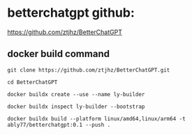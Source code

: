 # betterchatgpt github:
https://github.com/ztjhz/BetterChatGPT

## docker build command
```
git clone https://github.com/ztjhz/BetterChatGPT.git

cd BetterChatGPT   

docker buildx create --use --name ly-builder

docker buildx inspect ly-builder --bootstrap

docker buildx build --platform linux/amd64,linux/arm64 -t ably77/betterchatgpt:0.1 --push .
```